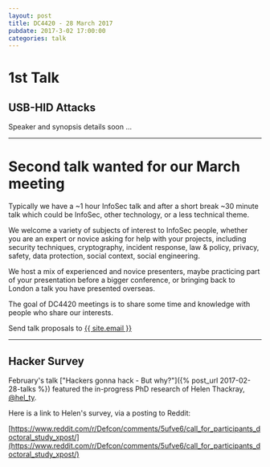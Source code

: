 ```yaml
---
layout: post
title: DC4420 - 28 March 2017
pubdate: 2017-3-02 17:00:00
categories: talk
---
```


# 1st Talk

##  USB-HID Attacks

Speaker and synopsis details soon ...

<hr>

# Second talk wanted for our March meeting

Typically we have a ~1 hour InfoSec talk and after a short break ~30 minute talk which could be InfoSec, other technology, or a less technical theme.

We welcome a variety of subjects of interest to InfoSec people, whether you are an expert or novice asking for help with your projects, including security techniques, cryptography, incident response, law & policy, privacy, safety, data protection, social context, social engineering.

We host a mix of experienced and novice presenters, maybe practicing part of your presentation before a bigger conference, or bringing back to London a talk you have presented overseas.

The goal of DC4420 meetings is to share some time and knowledge with people who share our interests.

Send talk proposals to <a href="mailto:{{ site.email }}">{{ site.email }}</a>

<hr>

## Hacker Survey 

February's talk ["Hackers gonna hack - But why?"]({% post_url 2017-02-28-talks %}) featured the in-progress PhD research of Helen Thackray, [@hel_ty](https://twitter.com/hel_ty).

Here is a link to Helen's survey, via a posting to Reddit:

[https://www.reddit.com/r/Defcon/comments/5ufve6/call_for_participants_doctoral_study_xpost/](https://www.reddit.com/r/Defcon/comments/5ufve6/call_for_participants_doctoral_study_xpost/)



